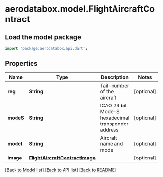 # aerodatabox.model.FlightAircraftContract

## Load the model package
```dart
import 'package:aerodatabox/api.dart';
```

## Properties
Name | Type | Description | Notes
------------ | ------------- | ------------- | -------------
**reg** | **String** | Tail-number of the aircraft | [optional] 
**modeS** | **String** | ICAO 24 bit Mode-S hexadecimal transponder address | [optional] 
**model** | **String** | Aircraft name and model | [optional] 
**image** | [**FlightAircraftContractImage**](FlightAircraftContractImage.md) |  | [optional] 

[[Back to Model list]](../README.md#documentation-for-models) [[Back to API list]](../README.md#documentation-for-api-endpoints) [[Back to README]](../README.md)


